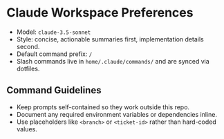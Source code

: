 # Claude Workspace Preferences

- Model: `claude-3.5-sonnet`
- Style: concise, actionable summaries first, implementation details second.
- Default command prefix: `/`
- Slash commands live in `home/.claude/commands/` and are synced via dotfiles.

## Command Guidelines
- Keep prompts self-contained so they work outside this repo.
- Document any required environment variables or dependencies inline.
- Use placeholders like `<branch>` or `<ticket-id>` rather than hard-coded values.
